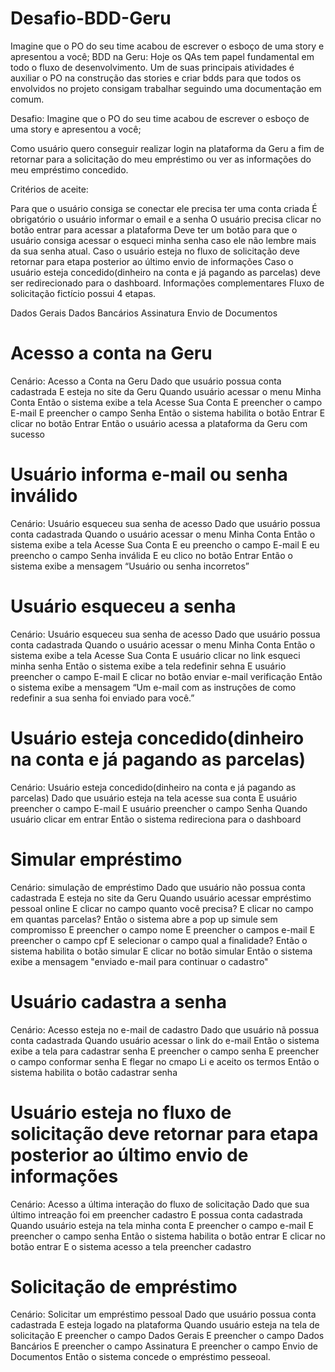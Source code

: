 # Desafio-BDD-Geru
Imagine que o PO do seu time acabou de escrever o esboço de uma story e apresentou a você;
BDD na Geru:
Hoje os QAs tem papel fundamental em todo o fluxo de desenvolvimento. Um de suas principais atividades é auxiliar o PO na construção das stories e criar bdds para que todos os envolvidos no projeto consigam trabalhar seguindo uma documentação em comum.

Desafio:
Imagine que o PO do seu time acabou de escrever o esboço de uma story e apresentou a você;

Como usuário quero conseguir realizar login na plataforma da Geru a fim de retornar para a solicitação do meu empréstimo ou ver as informações do meu empréstimo concedido.

Critérios de aceite:

Para que o usuário consiga se conectar ele precisa ter uma conta criada
É obrigatório o usuário informar o email e a senha
O usuário precisa clicar no botão entrar para acessar a plataforma
Deve ter um botão para que o usuário consiga acessar o esqueci minha senha caso ele não lembre mais da sua senha atual.
Caso o usuário esteja no fluxo de solicitação deve retornar para etapa posterior ao último envio de informações
Caso o usuário esteja concedido(dinheiro na conta e já pagando as parcelas) deve ser redirecionado para o dashboard.
Informações complementares Fluxo de solicitação fictício possui 4 etapas.

Dados Gerais
Dados Bancários
Assinatura
Envio de Documentos

# Acesso a conta na Geru
Cenário: Acesso a Conta na Geru
Dado que usuário possua conta cadastrada 
E esteja no site da Geru
Quando usuário acessar o menu Minha Conta
Então o sistema exibe a tela Acesse Sua Conta
E preencher o campo E-mail
E preencher o campo Senha
Então o sistema habilita o botão Entrar
E clicar no botão Entrar
Então o usuário acessa a plataforma da Geru com sucesso

# Usuário informa e-mail ou senha inválido
Cenário: Usuário esqueceu sua senha de acesso
Dado que usuário possua conta cadastrada
Quando o usuário acessar o menu Minha Conta
Então o sistema exibe a tela Acesse Sua Conta
E eu preencho o campo E-mail
E eu preencho o campo Senha inválida
E eu clico no botão Entrar
Então o sistema exibe a mensagem “Usuário ou senha incorretos”


# Usuário esqueceu a senha
Cenário: Usuário esqueceu sua senha de acesso
Dado que usuário possua conta cadastrada
Quando o usuário acessar o menu Minha Conta
Então o sistema exibe a tela Acesse Sua Conta
E usuário clicar no link esqueci minha senha
Então o sistema exibe a tela redefinir sehna
E usuário preencher o campo E-mail
E clicar no botão enviar e-mail verificação
Então o sistema exibe a mensagem “Um e-mail com as instruções de como
redefinir a sua senha foi enviado para você.”

# Usuário esteja concedido(dinheiro na conta e já pagando as parcelas)
Cenário: Usuário esteja concedido(dinheiro na conta e já pagando as parcelas)
Dado que usuário esteja na tela acesse sua conta
E usuário preencher o campo E-mail
E usuário preencher o campo Senha
Quando usuário clicar em entrar
Então o sistema redireciona para o dashboard

# Simular empréstimo
Cenário: simulação de empréstimo
Dado que usuário não possua conta cadastrada
E esteja no site da Geru
Quando usuário acessar empréstimo pessoal online
E clicar no campo quanto você precisa?
E clicar no campo em quantas parcelas?
Então o sistema abre a pop up simule sem compromisso
E preencher o campo nome
E preencher o campos e-mail
E preencher o campo cpf
E selecionar o campo qual a finalidade?
Então o sistema habilita o botão simular
E clicar no botão simular
Então o sistema exibe a mensagem "enviado e-mail para continuar o cadastro"

# Usuário cadastra a senha
Cenário: Acesso esteja no e-mail de cadastro
Dado que usuário nã possua conta cadastrada 
Quando usuário acessar o link do e-mail
Então o sistema exibe a tela para cadastrar senha
E preencher o campo senha
E preencher o campo conformar senha
E flegar no cmapo Li e aceito os termos
Então o sistema habilita o botão cadastrar senha

# Usuário esteja no fluxo de solicitação deve retornar para etapa posterior ao último envio de informações
Cenário: Acesso a última interação do fluxo de solicitação
Dado que sua último intreação foi em preencher cadastro
E possua conta cadastrada
Quando usuário esteja na tela minha conta
E preencher o campo e-mail
E preencher o campo senha
Então o sistema habilita o botão entrar
E clicar no botão entrar
E o sistema acesso a tela preencher cadastro

# Solicitação de empréstimo
Cenário: Solicitar um empréstimo pessoal
Dado que usuário possua conta cadastrada 
E esteja logado na plataforma
Quando usuário esteja na tela de solicitação
E preencher o campo Dados Gerais
E preencher o campo Dados Bancários
E preencher o campo Assinatura
E preencher o campo Envio de Documentos
Então o sistema concede o empréstimo pesseoal.


